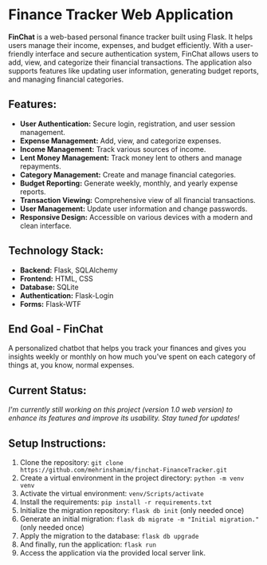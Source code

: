 
# Finance Tracker Web Application

**FinChat** is a web-based personal finance tracker built using Flask. It helps users manage their income, expenses, and budget efficiently. With a user-friendly interface and secure authentication system, FinChat allows users to add, view, and categorize their financial transactions. The application also supports features like updating user information, generating budget reports, and managing financial categories.

## Features:

- **User Authentication:** Secure login, registration, and user session management.
- **Expense Management:** Add, view, and categorize expenses.
- **Income Management:** Track various sources of income.
- **Lent Money Management:** Track money lent to others and manage repayments.
- **Category Management:** Create and manage financial categories.
- **Budget Reporting:** Generate weekly, monthly, and yearly expense reports.
- **Transaction Viewing:** Comprehensive view of all financial transactions.
- **User Management:** Update user information and change passwords.
- **Responsive Design:** Accessible on various devices with a modern and clean interface.

## Technology Stack:

- **Backend:** Flask, SQLAlchemy
- **Frontend:** HTML, CSS
- **Database:** SQLite 
- **Authentication:** Flask-Login
- **Forms:** Flask-WTF

## End Goal - FinChat
A personalized chatbot that helps you track your finances and gives you insights weekly or monthly on how much you've spent on each category of things at, you know, normal expenses.

## Current Status:
*I'm currently still working on this project (version 1.0 web version) to enhance its features and improve its usability. Stay tuned for updates!*

## Setup Instructions:
1. Clone the repository: `git clone https://github.com/mehrinshamim/finchat-FinanceTracker.git`
2. Create a virtual environment in the project directory: `python -m venv venv`
3. Activate the virtual environment: `venv/Scripts/activate`
4. Install the requirements: `pip install -r requirements.txt`
5. Initialize the migration repository: `flask db init` (only needed once)
6. Generate an initial migration: `flask db migrate -m "Initial migration."` (only needed once)
7. Apply the migration to the database: `flask db upgrade`
8. And finally, run the application: `flask run`
9. Access the application via the provided local server link.


